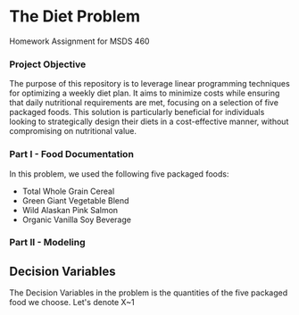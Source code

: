 # The Diet Problem
Homework Assignment for MSDS 460 
### Project Objective
The purpose of this repository is to leverage linear programming techniques for optimizing a weekly diet plan. It aims to minimize costs while ensuring that daily nutritional requirements are met, focusing on a selection of five packaged foods. This solution is particularly beneficial for individuals looking to strategically design their diets in a cost-effective manner, without compromising on nutritional value.
### Part I - Food Documentation
In this problem, we used the following five packaged foods:
- Total Whole Grain Cereal 
- Green Giant Vegetable Blend
- Wild Alaskan Pink Salmon
- Organic Vanilla Soy Beverage
### Part II - Modeling 
## Decision Variables
The Decision Variables in the problem is the quantities of the five packaged food we choose. Let's denote X~1
